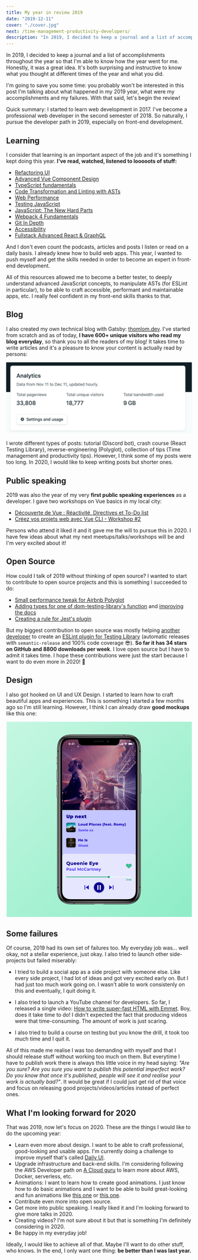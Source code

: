 ```yaml
---
title: My year in review 2019
date: "2019-12-11"
cover: "./cover.jpg"
next: /time-management-productivity-developers/
description: "In 2019, I decided to keep a journal and a list of accomplishments throughout the year so that I'm able to know how the year went for me. Honestly, it was a great idea. It's both surprising and instructive to know what you thought at different times of the year and what you did."
---
```


In 2019, I decided to keep a journal and a list of accomplishments throughout the year so that I'm able to know how the year went for me. Honestly, it was a great idea. It's both surprising and instructive to know what you thought at different times of the year and what you did.

I'm going to save you some time: you probably won't be interested in this post I'm talking about what happened in my 2019 year, what were my accomplishments and my failures. With that said, let's begin the review!

Quick summary: I started to learn web development in 2017. I've become a professional web developer in the second semester of 2018. So naturally, I pursue the developer path in 2019, especially on front-end development.

## Learning

I consider that learning is an important aspect of the job and it's something I kept doing this year. **I've read, watched, listened to looooots of stuff:**

- [Refactoring UI](https://refactoringui.com/)
- [Advanced Vue Component Design](https://adamwathan.meadvanced-vue-component-design/)
- [TypeScript fundamentals](https://frontendmasters.comcourses/typescript/)
- [Code Transformation and Linting with ASTs](https:/frontendmasters.com/workshopscode-transformation-linting-asts/)
- [Web Performance](https://frontendmasters.com/workshopsweb-perf/)
- [Testing JavaScript](https://testingjavascript.com/)
- [JavaScript: The New Hard Parts](https:/frontendmasters.com/courses/javascript-new-hard-parts/)
- [Webpack 4 Fundamentals](https://frontendmasters.comcourses/webpack-fundamentals/)
- [Git In Depth](https://frontendmasters.com/coursesgit-in-depth/)
- [Accessibility](https://frontendmasters.com/workshopsjavascript-accessibility/)
- [Fullstack Advanced React & GraphQL](https://advancedreact.com/)

And I don't even count the podcasts, articles and posts I listen or read on a daily basis. I already knew how to build web apps. This year, I wanted to push myself and get the skills needed in order to become an expert in front-end development.

All of this resources allowed me to become a better tester, to deeply understand advanced JavaScript concepts, to manipulate ASTs (for ESLint in particular), to be able to craft accessible, performant and maintainable apps, etc. I really feel confident in my front-end skills thanks to that.

## Blog

I also created my own technical blog with Gatsby: [thomlom.dev](https://thomlom.dev). I've started from scratch and as of today, **I have 600+ unique visitors who read my blog everyday**, so thank you to all the readers of my blog! It takes time to write articles and it's a pleasure to know your content is actually read by persons:

![Analytics from Nov. to Dec. of thomlom.dev](./analytics.png)

I wrote different types of posts: tutorial (Discord bot), crash course (React Testing Library), reverse-engineering (Polyglot), collection of tips (Time management and productivity tips). However, I think some of my posts were too long. In 2020, I would like to keep writing posts but shorter ones.

## Public speaking

2019 was also the year of my very **first public speaking experiences** as a developer. I gave two workshops on Vue basics in my local city:

- [Découverte de Vue : Réactivité, Directives et To-Do list](https://www.meetup.com/fr-FR/Linkvalue-Tech-Lille/events/259529567/)
- [Créez vos projets web avec Vue CLI - Workshop #2](https://www.meetup.com/fr-FR/Linkvalue-Tech-Lille/events/261639206/)

Persons who attend it liked it and it gave me the will to pursue this in 2020. I have few ideas about what my next meetups/talks/workshops will be and I'm very excited about it!

## Open Source

How could I talk of 2019 without thinking of open source? I wanted to start to contribute to open source projects and this is something I succeeded to do:

- [Small performance tweak for Airbnb Polyglot](https://github.com/airbnb/polyglot.js/pull/132)
- [Adding types for one of dom-testing-library's function](https://github.com/testing-library/dom-testing-library/pull/309) and [improving the docs](https://github.com/testing-library/testing-library-docs/pull/181/files)
- [Creating a rule for Jest's plugin](https://github.com/jest-community/eslint-plugin-jest/pull/407)

But my biggest contribution to open source was mostly helping [another developer](https://github.com/belco90) to create an [ESLint plugin for Testing Library](https://github.com/Belco90/eslint-plugin-testing-library) (automatic releases with `semantic-release` and 100% code coverage 😎). **So far it has 34 stars on GitHub and 8800 downloads per week**. I love open source but I have to admit it takes time. I hope these contributions were just the start because I want to do even more in 2020! 🤯

## Design

I also got hooked on UI and UX Design. I started to learn how to craft beautiful apps and experiences. This is something I started a few months ago so I'm still learning. However, I think I can already draw **good mockups** like this one:

![Music player design](./design.png)

## Some failures

Of course, 2019 had its own set of failures too. My everyday job was... well okay, not a stellar experience, just okay. I also tried to launch other side-projects but failed miserably:

- I tried to build a social app as a side project with someone else. Like every side project, I had lot of ideas and got very excited early on. But I had just too much work going on. I wasn't able to work consistenly on this and eventually, I quit doing it.

- I also tried to launch a YouTube channel for developers. So far, I released a single video: [How to write super-fast HTML with Emmet](https://www.youtube.com/watch?v=3sad_66vGbc). Boy, does it take time to do! I didn't expected the fact that producing videos were that time-consuming. The amount of work is just scaring.

- I also tried to build a course on testing but you know the drill, it took too much time and I quit it.

All of this made me realise I was too demanding with myself and that I should release stuff without working too much on them. But everytime I have to publish work there is always this little voice in my head saying: _"Are you sure? Are you sure you want to publish this potential imperfect work? Do you know that once it's published, people will see it and realise your work is actually bad?"_. It would be great if I could just get rid of that voice and focus on releasing good projects/videos/articles instead of perfect ones.

## What I'm looking forward for 2020

That was 2019, now let's focus on 2020. These are the things I would like to do the upcoming year:

- Learn even more about design. I want to be able to craft professional, good-looking and usable apps. I'm currently doing a challenge to improve myself that's called [Daily UI](https://www.dailyui.co/).
- Upgrade infrastructure and back-end skills. I'm considering following the AWS Developer path on [A Cloud guru](https://acloud.guru/) to learn more about AWS, Docker, serverless, etc.
- Animations: I want to learn how to create good animations. I just know how to do basic animations and I want to be able to build great-looking and fun animations like [this one](https://codepen.io/davidkpiano/pen/xLKBpM) or [this one](https://codepen.io/sdras/pen/gWWQgb).
- Contribute even more into open source.
- Get more into public speaking. I really liked it and I'm looking forward to give more talks in 2020.
- Creating videos? I'm not sure about it but that is something I'm definitely considering in 2020.
- Be happy in my everyday job!

Ideally, I would like to achieve all of that. Maybe I'll want to do other stuff, who knows. In the end, I only want one thing: **be better than I was last year.**

